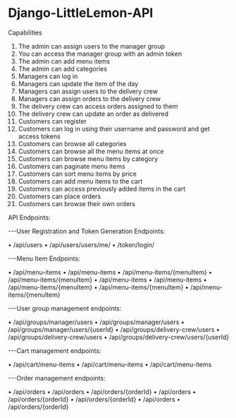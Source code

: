 # Django-LittleLemon-API

Capabilities

1. The admin can assign users to the manager group
2. You can access the manager group with an admin token
3. The admin can add menu items 
4. The admin can add categories
5. Managers can log in 
6. Managers can update the item of the day
7. Managers can assign users to the delivery crew
8. Managers can assign orders to the delivery crew
9. The delivery crew can access orders assigned to them
10. The delivery crew can update an order as delivered
11. Customers can register
12. Customers can log in using their username and password and get access tokens
13. Customers can browse all categories 
14. Customers can browse all the menu items at once
15. Customers can browse menu items by category
16. Customers can paginate menu items
17. Customers can sort menu items by price
18. Customers can add menu items to the cart
19. Customers can access previously added items in the cart
20. Customers can place orders
21. Customers can browse their own orders


API Endpoints:

---User Registration and Token Generation Endpoints:

•	/api/users
•	/api/users/users/me/
•	/token/login/

---Menu Item Endpoints:

•	/api/menu-items
•	/api/menu-items
•	/api/menu-items/{menuItem}
•	/api/menu-items/{menuItem}
•	/api/menu-items
•	/api/menu-items
•	/api/menu-items/{menuItem}
•	/api/menu-items/{menuItem}
•	/api/menu-items/{menuItem}

---User group management endpoints:

•	/api/groups/manager/users
•	/api/groups/manager/users
•	/api/groups/manager/users/{userId}
•	/api/groups/delivery-crew/users
•	/api/groups/delivery-crew/users
•	/api/groups/delivery-crew/users/{userId}

---Cart management endpoints:

•	/api/cart/menu-items
•	/api/cart/menu-items
•	/api/cart/menu-items

---Order management endpoints:

•	/api/orders
•	/api/orders
•	/api/orders/{orderId}
•	/api/orders
•	/api/orders/{orderId}
•	/api/orders/{orderId}
•	/api/orders
•	/api/orders/{orderId}

